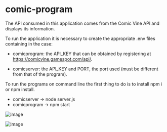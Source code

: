 # comic-program

The API consumed in this application comes from the Comic Vine API and displays its information.

To run the application it is necessary to create the appropriate .env files containing in the case:

* comicprogram: the API_KEY that can be obtained by registering at https://comicvine.gamespot.com/api/.

* comicserver: the API_KEY and PORT, the port used (must be different from that of the program).

To run the programs on command line the first thing to do is to install npm i or npm install.

- comicserver -> node server.js
- comicprogram -> npm start

![image](https://user-images.githubusercontent.com/72804397/206831286-773290fe-8f46-4647-9da1-955f89ea05f6.png)

![image](https://user-images.githubusercontent.com/72804397/206831293-ba476c3a-d435-4a3c-8c3b-0c95ec0f58b4.png)

